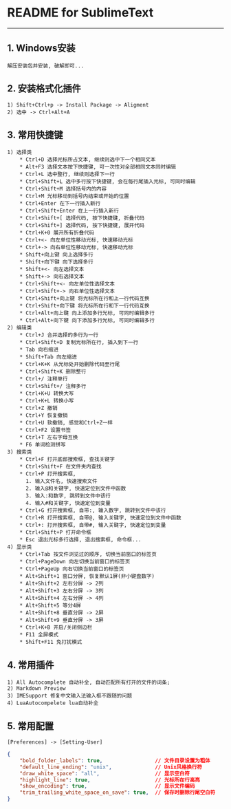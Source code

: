 # **README for SublimeText**
***


## **1. Windows安装**
    解压安装包并安装, 破解即可...


## **2. 安装格式化插件**
    1) Shift+Ctrl+p -> Install Package -> Aligment
    2) 选中 -> Ctrl+Alt+A


## **3. 常用快捷键**
    1) 选择类
        * Ctrl+D 选择光标所占文本, 继续则选中下一个相同文本
        * Alt+F3 选择文本按下快捷键, 可一次性对全部相同文本同时编辑
        * Ctrl+L 选中整行, 继续则选择下一行
        * Ctrl+Shift+L 选中多行按下快捷键, 会在每行尾插入光标, 可同时编辑
        * Ctrl+Shift+M 选择括号内的内容
        * Ctrl+M 光标移动到括号内结束或开始的位置
        * Ctrl+Enter 在下一行插入新行
        * Ctrl+Shift+Enter 在上一行插入新行
        * Ctrl+Shift+[ 选择代码, 按下快捷键, 折叠代码
        * Ctrl+Shift+] 选择代码, 按下快捷键, 展开代码
        * Ctrl+K+0 展开所有折叠代码
        * Ctrl+<- 向左单位性移动光标, 快速移动光标
        * Ctrl+-> 向右单位性移动光标, 快速移动光标
        * Shift+向上键 向上选择多行
        * Shift+向下键 向下选择多行
        * Shift+<- 向左选择文本
        * Shift+-> 向右选择文本
        * Ctrl+Shift+<- 向左单位性选择文本
        * Ctrl+Shift+-> 向右单位性选择文本
        * Ctrl+Shift+向上键 将光标所在行和上一行代码互换
        * Ctrl+Shift+向下键 将光标所在行和下一行代码互换
        * Ctrl+Alt+向上键 向上添加多行光标, 可同时编辑多行
        * Ctrl+Alt+向下键 向下添加多行光标, 可同时编辑多行
    2) 编辑类
        * Ctrl+J 合并选择的多行为一行
        * Ctrl+Shift+D 复制光标所在行, 插入到下一行
        * Tab 向右缩进
        * Shift+Tab 向左缩进
        * Ctrl+K+K 从光标处开始删除代码至行尾
        * Ctrl+Shift+K 删除整行
        * Ctrl+/ 注释单行
        * Ctrl+Shift+/ 注释多行
        * Ctrl+K+U 转换大写
        * Ctrl+K+L 转换小写
        * Ctrl+Z 撤销
        * Ctrl+Y 恢复撤销
        * Ctrl+U 软撤销, 感觉和Ctrl+Z一样
        * Ctrl+F2 设置书签
        * Ctrl+T 左右字母互换
        * F6 单词检测拼写
    3) 搜索类
        * Ctrl+F 打开底部搜索框, 查找关键字
        * Ctrl+Shift+F 在文件夹内查找
        * Ctrl+P 打开搜索框,
          1. 输入文件名, 快速搜索文件
          2. 输入@和关键字, 快速定位到文件中函数
          3. 输入:和数字, 跳转到文件中该行
          4. 输入#和关键字, 快速定位到变量
        * Ctrl+G 打开搜索框, 自带:, 输入数字, 跳转到文件中该行
        * Ctrl+R 打开搜索框, 自带@, 输入关键字, 快速定位到文件中函数
        * Ctrl+: 打开搜索框, 自带#, 输入关键字, 快速定位到变量
        * Ctrl+Shift+P 打开命令框
        * Esc 退出光标多行选择, 退出搜索框, 命令框...
    4) 显示类
        * Ctrl+Tab 按文件浏览过的顺序, 切换当前窗口的标签页
        * Ctrl+PageDown 向左切换当前窗口的标签页
        * Ctrl+PageUp 向右切换当前窗口的标签页
        * Alt+Shift+1 窗口分屏, 恢复默认1屏(非小键盘数字)
        * Alt+Shift+2 左右分屏 -> 2列
        * Alt+Shift+3 左右分屏 -> 3列
        * Alt+Shift+4 左右分屏 -> 4列
        * Alt+Shift+5 等分4屏
        * Alt+Shift+8 垂直分屏 -> 2屏
        * Alt+Shift+9 垂直分屏 -> 3屏
        * Ctrl+K+B 开启/关闭侧边栏
        * F11 全屏模式
        * Shift+F11 免打扰模式


## **4. 常用插件**
    1) All Autocomplete 自动补全, 自动匹配所有打开的文件的词条;
    2) Markdown Preview
    3) IMESupport 修复中文输入法输入框不跟随的问题
    4) LuaAutocompelete lua自动补全

## **5. 常用配置**
    [Preferences] -> [Setting-User]
```json
{
    "bold_folder_labels": true,                 // 文件目录设置为粗体
    "default_line_ending": "unix",              // Unix风格换行符
    "draw_white_space": "all",                  // 显示空白符
    "highlight_line": true,                     // 光标所在行高亮
    "show_encoding": true,                      // 显示文件编码
    "trim_trailing_white_space_on_save": true,  // 保存时删除行尾空白符
}
```
